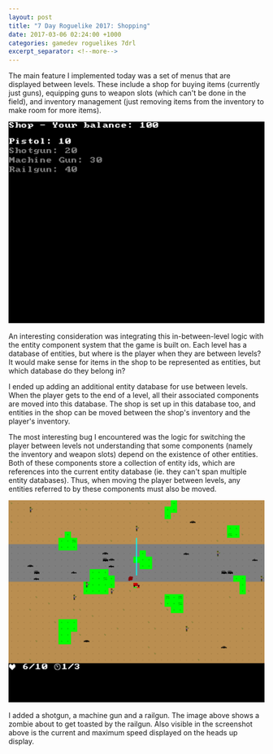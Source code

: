 ```yaml
---
layout: post
title: "7 Day Roguelike 2017: Shopping"
date: 2017-03-06 02:24:00 +1000
categories: gamedev roguelikes 7drl
excerpt_separator: <!--more-->
---
```


The main feature I implemented today was a set of menus that are displayed
between levels. These include a shop for buying items (currently just guns),
equipping guns to weapon slots (which can't be done in the field), and
inventory management (just removing items from the inventory to make room for
more items).

![screenshot](/images/7drl2017-shopping/shop.png)
<!--more-->

An interesting consideration was integrating this in-between-level logic with the
entity component system that the game is built on. Each level has a database of
entities, but where is the player when they are between levels? It would make
sense for items in the shop to be represented as entities, but which database do
they belong in?

I ended up adding an additional entity database for use between levels. When the
player gets to the end of a level, all their associated components are moved
into this database. The shop is set up in this database too, and entities in the
shop can be moved between the shop's inventory and the player's inventory.

The most interesting bug I encountered was the logic for switching the player
between levels not understanding that some components (namely the inventory and
weapon slots) depend on the existence of other entities. Both of these
components store a collection of entity ids, which are references into the
current entity database (ie. they can't span multiple entity databases). Thus,
when moving the player between levels, any entities referred to by these
components must also be moved.

![screenshot](/images/7drl2017-shopping/railgun.png)

I added a shotgun, a machine gun and a railgun. The image above shows a
zombie about to get toasted by the railgun. Also visible in the screenshot above
is the current and maximum speed displayed on the heads up display.
